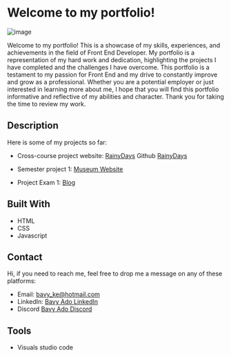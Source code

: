 # Welcome to my portfolio!

![image](https://avatars.githubusercontent.com/u/85221462?v=4)

Welcome to my portfolio! This is a showcase of my skills, experiences, and achievements in the field of Front End Developer. My portfolio is a representation of my hard work and dedication, highlighting the projects I have completed and the challenges I have overcome. This portfolio is a testament to my passion for Front End and my drive to constantly improve and grow as a professional. Whether you are a potential employer or just interested in learning more about me, I hope that you will find this portfolio informative and reflective of my abilities and character. Thank you for taking the time to review my work. 
## Description

Here is some of my projects so far:
- Cross-course project website: [RainyDays](https://elated-poitras-26e452.netlify.app/index.html) Github [RainyDays](https://github.com/Bavy89/HTML-CSS-CA-Assignment_Bavy-Rainydays.git)

- Semester project 1: [Museum Website](https://trusting-borg-d28da2.netlify.app/)
- Project Exam 1: [Blog](https://grand-horse-ca0eca.netlify.app/index.html)

## Built With

- HTML
- CSS
- Javascript

## Contact

Hi, if you need to reach me, feel free to drop me a message on any of these platforms:

- Email: bavy_ke@hotmail.com
- LinkedIn: [Bavy Ado LinkedIn](https://linkedin.com/in/bavy-ado-877912114)
- Discord [Bavy Ado Discord](https://discord.com/users/<820696686832779284>)


## Tools

- Visuals studio code
